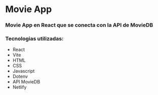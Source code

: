 # Movie App

### Movie App en React que se conecta con la API de MovieDB

### Tecnologias utilizadas:

- React
- Vite
- HTML
- CSS
- Javascript
- Dotenv
- API MovieDB
- Netlify
